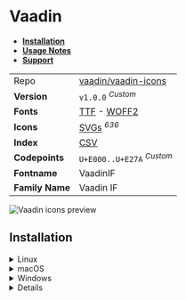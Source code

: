 # Vaadin

- [**Installation**](#installation)
- [**Usage Notes**](#usage-notes)
- [**Support**](#support)

|                 |                                                                                                                                                                             |
| :-------------- | --------------------------------------------------------------------------------------------------------------------------------------------------------------------------- |
| Repo            | [vaadin/vaadin-icons](https://github.com/vaadin/vaadin-icons)                                                                                                               |
| **Version**     | `v1.0.0` <sup>_Custom_</sup>                                                                                                                                                |
| **Fonts**       | [TTF](https://raw.githubusercontent.com/iconicFonts/if/main/fonts/TTF/Vaadin.ttf) - [WOFF2](https://raw.githubusercontent.com/iconicFonts/if/main/fonts/WOFF2/Vaadin.woff2) |
| **Icons**       | [SVGs](https://github.com/iconicFonts/if/tree/main/packs/Vaadin/svgs) <sup>_636_</sup>                                                                                      |
| **Index**       | [CSV](https://github.com/iconicFonts/if/blob/main/indices/Vaadin.csv)                                                                                                       |
| **Codepoints**  | `U+E000..U+E27A` <sup>_Custom_</sup>                                                                                                                                        |
| **Fontname**    | VaadinIF                                                                                                                                                                    |
| **Family Name** | Vaadin IF                                                                                                                                                                   |

<picture>
  <source media="(prefers-color-scheme: dark)" srcset="https://raw.githubusercontent.com/iconicFonts/if/main/imgs/Vaadin_dark.png">
  <img alt="Vaadin icons preview" src="https://raw.githubusercontent.com/iconicFonts/if/main/imgs/Vaadin_light.png">
</picture>

## Installation

<details>

<summary>Linux</summary>

```sh
curl -o ~/.local/share/fonts/Vaadin.ttf https://raw.githubusercontent.com/iconicFonts/if/main/fonts/TTF/Vaadin.ttf
```

Refresh font cache:

```sh
fc-cache -f ~/.local/share/fonts
```

</details>

<details>

<summary>macOS</summary>

```sh
curl -o ~/Library/Fonts/Vaadin.ttf https://raw.githubusercontent.com/iconicFonts/if/main/fonts/TTF/Vaadin.ttf
```

</details>

<details>

<summary>Windows</summary>

```sh
curl -o C:\Windows\Fonts\Vaadin.ttf https://raw.githubusercontent.com/iconicFonts/if/main/fonts/TTF/Vaadin.ttf
```

</details>

<details>

## Usage Notes

> [!NOTE]
>
> 1. The suffixes of icons were adjusted from `-square` and `-circle` to `-N`, where `N` represents a number, until a unique icon name was found.
> 2. \*Vaadin** font is standalone and has its own [codepoints](https://github.com/iconicFonts/if/blob/main/indices/Vaadin.csv), which are different from those in the **iPack\*\* fonts[^1].

> [!IMPORTANT]
> The [codepoints](https://github.com/iconicFonts/if/blob/main/indices/Vaadin.csv) for the **Vaadin** font remain unchanged and will not alter in the future, ensuring that you can use the font safely even when new versions are released.

## Support

If you've found this project helpful, a little love goes a long way. Give it a :star: or share it around.

[^1]: The first glyph for the **Vaadin** font starts from codepoint `E000`, while for the **iPack** font, it starts from `F4B83`.
